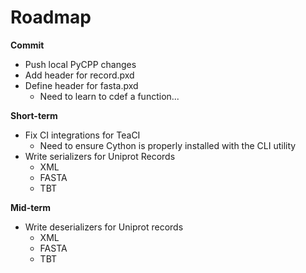 # Roadmap

**Commit**
- Push local PyCPP changes
- Add header for record.pxd
- Define header for fasta.pxd
    - Need to learn to cdef a function...

**Short-term**
- Fix CI integrations for TeaCI
    - Need to ensure Cython is properly installed with the CLI utility
- Write serializers for Uniprot Records
    - XML
    - FASTA
    - TBT

**Mid-term**
- Write deserializers for Uniprot records
    - XML
    - FASTA
    - TBT
